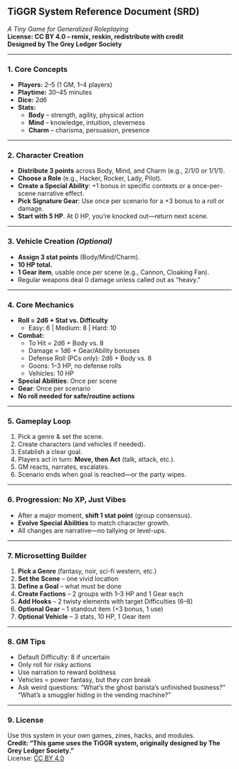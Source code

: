 ## **TiGGR System Reference Document (SRD)**  
*A Tiny Game for Generalized Roleplaying*  
**License: CC BY 4.0 – remix, reskin, redistribute with credit**  
**Designed by The Grey Ledger Society**

---

### 1. **Core Concepts**
- **Players:** 2–5 (1 GM, 1–4 players)  
- **Playtime:** 30–45 minutes  
- **Dice:** 2d6  
- **Stats:**  
  - **Body** – strength, agility, physical action  
  - **Mind** – knowledge, intuition, cleverness  
  - **Charm** – charisma, persuasion, presence

---

### 2. **Character Creation**
- **Distribute 3 points** across Body, Mind, and Charm (e.g., 2/1/0 or 1/1/1).  
- **Choose a Role** (e.g., Hacker, Rocker, Lady, Pilot).  
- **Create a Special Ability**: +1 bonus in specific contexts or a once-per-scene narrative effect.  
- **Pick Signature Gear**: Use once per scenario for a +3 bonus to a roll or damage.  
- **Start with 5 HP**. At 0 HP, you’re knocked out—return next scene.

---

### 3. **Vehicle Creation** *(Optional)*
- **Assign 3 stat points** (Body/Mind/Charm).  
- **10 HP total.**  
- **1 Gear item**, usable once per scene (e.g., Cannon, Cloaking Fan).  
- Regular weapons deal 0 damage unless called out as “heavy.”

---

### 4. **Core Mechanics**
- **Roll = 2d6 + Stat vs. Difficulty**  
  - Easy: 6 | Medium: 8 | Hard: 10  
- **Combat:**  
  - To Hit = 2d6 + Body vs. 8  
  - Damage = 1d6 + Gear/Ability bonuses  
  - Defense Roll (PCs only): 2d6 + Body vs. 8  
  - Goons: 1–3 HP, no defense rolls  
  - Vehicles: 10 HP  
- **Special Abilities**: Once per scene  
- **Gear**: Once per scenario  
- **No roll needed for safe/routine actions**

---

### 5. **Gameplay Loop**
1. Pick a genre & set the scene.  
2. Create characters (and vehicles if needed).  
3. Establish a clear goal.  
4. Players act in turn: **Move, then Act** (talk, attack, etc.).  
5. GM reacts, narrates, escalates.  
6. Scenario ends when goal is reached—or the party wipes.

---

### 6. **Progression: No XP, Just Vibes**
- After a major moment, **shift 1 stat point** (group consensus).  
- **Evolve Special Abilities** to match character growth.  
- All changes are narrative—no tallying or level-ups.

---

### 7. **Microsetting Builder**
1. **Pick a Genre** (fantasy, noir, sci-fi western, etc.)  
2. **Set the Scene** – one vivid location  
3. **Define a Goal** – what must be done  
4. **Create Factions** – 2 groups with 1–3 HP and 1 Gear each  
5. **Add Hooks** – 2 twisty elements with target Difficulties (6–8)  
6. **Optional Gear** – 1 standout item (+3 bonus, 1 use)  
7. **Optional Vehicle** – 3 stats, 10 HP, 1 Gear item

---

### 8. **GM Tips**
- Default Difficulty: 8 if uncertain  
- Only roll for risky actions  
- Use narration to reward boldness  
- Vehicles = power fantasy, but they *can* break  
- Ask weird questions: “What’s the ghost barista’s unfinished business?” “What’s a smuggler hiding in the vending machine?”

---

### 9. **License**
Use this system in your own games, zines, hacks, and modules.  
**Credit: “This game uses the TiGGR system, originally designed by The Grey Ledger Society.”**  
License: [CC BY 4.0](https://creativecommons.org/licenses/by/4.0/)

